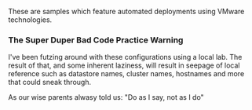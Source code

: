 These are samples which feature automated deployments using VMware technologies.

### The Super Duper Bad Code Practice Warning

I've been futzing around with these configurations using a local lab.  The result of that, and some inherent laziness, will result in seepage of local reference such as datastore names, cluster names, hostnames and more that could sneak through.  

As our wise parents alwasy told us: "Do as I say, not as I do"
